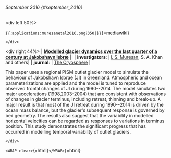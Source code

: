 ###### September 2016 {#september_2016}

\<div left 50%\>

[`{{:applications:muresanetal2016.png?350|}}`{=mediawiki}](http://www.the-cryosphere.net/10/639/2016/)

```{=html}
</div>
```
\<div right 44%\> \| **[Modelled glacier dynamics over the last
quarter of a century at Jakobshavn
Isbræ](http://www.the-cryosphere.net/10/597/2016/)** \|\|
\| **investigators**: \| [I. S.
Muresan](https://www.researchgate.net/profile/Ioana_Muresan5),
S. A. Khan and others\| \| **journal**: \| [The
Cryosphere](http://www.the-cryosphere.net//index.html) \|

This paper uses a regional PISM outlet glacier model to simulate the
behaviour of Jakobshavn Isbrae (JI) in Greenland. Atmospheric and ocean
parameterizations are applied and the model is tuned to reproduce
observed frontal changes of JI during 1990--2014. The model simulates
two major accelerations (1998,2003-2004) that are consistent with
observations of changes in glacier terminus, including retreat, thinning
and break-up. A major result is that most of the JI retreat during
1990--2014 is driven by the ocean mass balance, but the glacier\'s
subsequent response is governed by bed geometry. The results also
suggest that the variability in modelled horizontal velocities can be
regarded as responses to variations in terminus position. This study
demonstrates the significant progress that has occurred in modelling
temporal variability of outlet glaciers.

```{=html}
</div>
```
`<WRAP clear>`{=html}`</WRAP>`{=html}
